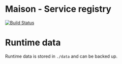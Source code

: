 # Maison - Service registry

[![Build Status](https://travis-ci.org/bartfeenstra/maison-services.svg?branch=master)](https://travis-ci.org/bartfeenstra/maison-services)

# Runtime data
Runtime data is stored in `./data` and can be backed up.
